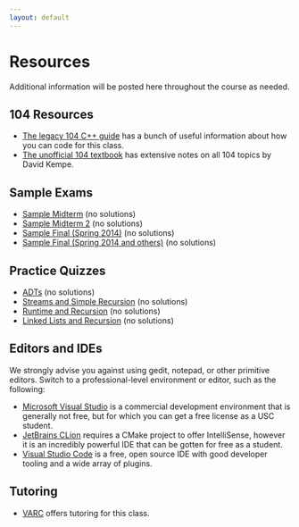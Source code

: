 ```yaml
---
layout: default
---
```


# Resources

Additional information will be posted here throughout the course as needed.
 
## 104 Resources

- [The legacy 104 C++ guide](./guide-coding.pdf) has a bunch of useful information about how you can code for this class. 
- [The unofficial 104 textbook](./textbook-data-structures.pdf) has extensive notes on all 104 topics by David Kempe.

## Sample Exams

 - [Sample Midterm](./midterm-b.pdf) (no solutions)
 - [Sample Midterm 2](./midterm-c.pdf) (no solutions)
 - [Sample Final (Spring 2014)](./final-a.pdf) (no solutions)
 - [Sample Final (Spring 2014 and others)](./final-b.pdf) (no solutions)

## Practice Quizzes

 - [ADTs](./quiz-adts.pdf) (no solutions)
 - [Streams and Simple Recursion](./quiz-streams-recursion.pdf) (no solutions)
 - [Runtime and Recursion](./quiz-runtime.pdf) (no solutions)
 - [Linked Lists and Recursion](./quiz-list-recursion.pdf) (no solutions)

## Editors and IDEs

We strongly advise you against using gedit, notepad, or other primitive editors.
Switch to a professional-level environment or editor, such as the following:

- [Microsoft Visual Studio](https://visualstudio.microsoft.com/) is a commercial development environment that is generally not free, but for which you can get a free license as a USC student.
- [JetBrains CLion](https://www.jetbrains.com/clion/) requires a CMake project to offer IntelliSense, however it is an incredibly powerful IDE that can be gotten for free as a student.
- [Visual Studio Code](https://code.visualstudio.com/) is a free, open source IDE with good developer tooling and a wide array of plugins.

## Tutoring

- [VARC](http://viterbi.usc.edu/varc/) offers tutoring for this class.
